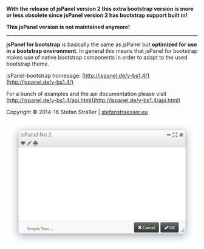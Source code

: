 **With the release of jsPanel version 2 this extra bootstrap version is more or less obsolete since jsPanel version 2 has bootstrap support built in!**

**This jsPanel version is not maintained anymore!**

---

**jsPanel for bootstrap** is basically the same as jsPanel but **optimized for use in a bootstrap environment**. In general this means that jsPanel for bootstrap makes use of native bootstrap components in order to adapt to the used bootstrap theme.

jsPanel-bootstrap homepage: [http://jspanel.de/v-bs1.4/](http://jspanel.de/v-bs1.4/)

For a bunch of examples and the api documentation please visit [http://jspanel.de/v-bs1.4/api.html](http://jspanel.de/v-bs1.4/api.html)

Copyright &copy; 2014-16 Stefan Sträßer | [stefanstraesser.eu](http://stefanstraesser.eu)

![jsPanel jQuery Plugin](https://github.com/Flyer53/jsPanel-bootstrap/raw/master/jsPanel-bootstrap.jpg)
